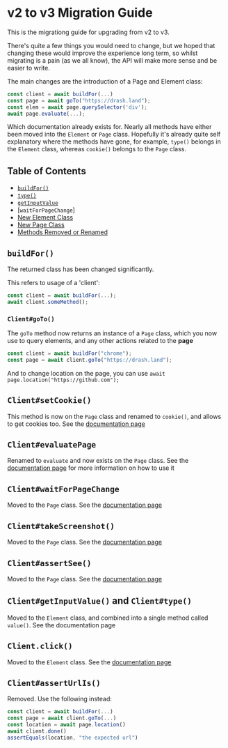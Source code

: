 # v2 to v3 Migration Guide

This is the migrationg guide for upgrading from v2 to v3.

There's quite a few things you would need to change, but we hoped that changing
these would improve the experience long term, so whilst migrating is a pain (as
we all know), the API will make more sense and be easier to write.

The main changes are the introduction of a Page and Element class:

```ts
const client = await buildFor(...)
const page = await goTo("https://drash.land");
const elem = await page.querySelector('div');
await page.evaluate(...);
```

Which documentation already exists for. Nearly all methods have either been
moved into the `Element` or `Page` class. Hopefully it's already quite self
explanatory where the methods have gone, for example, `type()` belongs in the
`Element` class, whereas `cookie()` belongs to the `Page` class.

## Table of Contents

- [`buildFor()`](#buildFor)
- [`type()`](#type)
- [`getInputValue`](#getInputValue)
- [`waitForPageChange`]
- [New Element Class](#new-element-class)
- [New Page Class](#new-page-class)
- [Methods Removed or Renamed](#methods-removed-or-renamed)

## `buildFor()`

The returned class has been changed significantly.

This refers to usage of a 'client':

```ts
const client = await buildFor(...);
await client.someMethod();
```

### `Client#goTo()`

The `goTo` method now returns an instance of a `Page` class, which you now use
to query elements, and any other actions related to the **page**

```ts
const client = await buildFor("chrome");
const page = await client.goTo("https://drash.land");
```

And to change location on the page, you can use
`await page.location("https://github.com");`

## `Client#setCookie()`

This method is now on the `Page` class and renamed to `cookie()`, and allows to
get cookies too. See the
[documentation page](https://drash.land/sinco/v3.x/tutorials/get-and-set-input)

## `Client#evaluatePage`

Renamed to `evaluate` and now exists on the `Page` class. See the
[documentation page]() for more information on how to use it

## `Client#waitForPageChange`

Moved to the `Page` class. See the [documentation page]()

## `Client#takeScreenshot()`

Moved to the `Page` class. See the [documentation page]()

## `Client#assertSee()`

Moved to the `Page` class. See the [documentation page]()

## `Client#getInputValue()` and `Client#type()`

Moved to the `Element` class, and combined into a single method called
`value()`. See the documentation page

## `Client.click()`

Moved to the `Element` class. See the [documentation page]()

## `Client#assertUrlIs()`

Removed. Use the following instead:

```ts
const client = await buildFor(...)
const page = await client.goTo(...)
const location = await page.location()
await client.done()
assertEquals(location, "the expected url")
```
